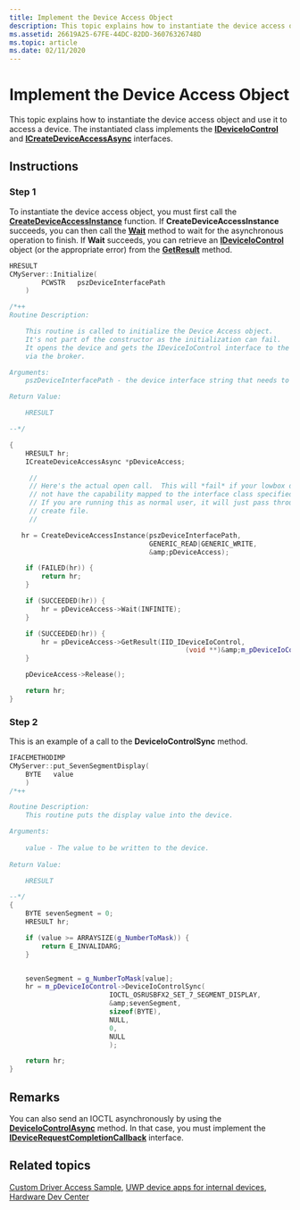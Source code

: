 ```yaml
---
title: Implement the Device Access Object
description: This topic explains how to instantiate the device access object and use it to access a device.
ms.assetid: 26619A25-67FE-44DC-82DD-36076326748D
ms.topic: article
ms.date: 02/11/2020
---
```


# Implement the Device Access Object

This topic explains how to instantiate the device access object and use it to access a device. The instantiated class implements the [**IDeviceIoControl**](/windows/win32/api/Deviceaccess/nn-deviceaccess-ideviceiocontrol) and [**ICreateDeviceAccessAsync**](/windows/win32/api/Deviceaccess/nn-deviceaccess-icreatedeviceaccessasync) interfaces.

## Instructions

### Step 1

To instantiate the device access object, you must first call the [**CreateDeviceAccessInstance**](/windows/win32/api/deviceaccess/nf-deviceaccess-createdeviceaccessinstance) function. If **CreateDeviceAccessInstance** succeeds, you can then call the [**Wait**](/windows/win32/api/Deviceaccess/nf-deviceaccess-icreatedeviceaccessasync-wait) method to wait for the asynchronous operation to finish. If **Wait** succeeds, you can retrieve an [**IDeviceIoControl**](/windows/win32/api/Deviceaccess/nn-deviceaccess-ideviceiocontrol) object (or the appropriate error) from the [**GetResult**](/windows/win32/api/Deviceaccess/nf-deviceaccess-icreatedeviceaccessasync-getresult) method.

```C++
HRESULT
CMyServer::Initialize(
        PCWSTR   pszDeviceInterfacePath
    )

/*++
Routine Description:

    This routine is called to initialize the Device Access object.
    It's not part of the constructor as the initialization can fail.
    It opens the device and gets the IDeviceIoControl interface to the device instance
    via the broker.

Arguments:
    pszDeviceInterfacePath - the device interface string that needs to be opened

Return Value:

    HRESULT

--*/

{
    HRESULT hr;
    ICreateDeviceAccessAsync *pDeviceAccess;

     //
     // Here's the actual open call.  This will *fail* if your lowbox does
     // not have the capability mapped to the interface class specified.
     // If you are running this as normal user, it will just pass through to
     // create file.
     //

   hr = CreateDeviceAccessInstance(pszDeviceInterfacePath,
                                   GENERIC_READ|GENERIC_WRITE,
                                   &amp;pDeviceAccess);

    if (FAILED(hr)) {
        return hr;
    }

    if (SUCCEEDED(hr)) {
        hr = pDeviceAccess->Wait(INFINITE);
    }

    if (SUCCEEDED(hr)) {
        hr = pDeviceAccess->GetResult(IID_IDeviceIoControl,
                                            (void **)&amp;m_pDeviceIoControl);
    }

    pDeviceAccess->Release();

    return hr;
}
```



### Step 2

This is an example of a call to the **DeviceIoControlSync** method.


```C++
IFACEMETHODIMP 
CMyServer::put_SevenSegmentDisplay(
    BYTE   value
    )
/*++

Routine Description:
    This routine puts the display value into the device.

Arguments:
    
    value - The value to be written to the device.
    
Return Value:

    HRESULT

--*/
{
    BYTE sevenSegment = 0;
    HRESULT hr;

    if (value >= ARRAYSIZE(g_NumberToMask)) {
        return E_INVALIDARG;
    }


    sevenSegment = g_NumberToMask[value];
    hr = m_pDeviceIoControl->DeviceIoControlSync(
                         IOCTL_OSRUSBFX2_SET_7_SEGMENT_DISPLAY,
                         &amp;sevenSegment,
                         sizeof(BYTE),
                         NULL,
                         0,
                         NULL
                         );

    return hr;
}
```



## Remarks

You can also send an IOCTL asynchronously by using the [**DeviceIoControlAsync**](/windows/win32/api/Deviceaccess/nf-deviceaccess-ideviceiocontrol-deviceiocontrolasync) method. In that case, you must implement the [**IDeviceRequestCompletionCallback**](/windows/win32/api/Deviceaccess/nn-deviceaccess-idevicerequestcompletioncallback) interface.

## Related topics

[Custom Driver Access Sample](https://github.com/microsoftarchive/msdn-code-gallery-microsoft/tree/411c271e537727d737a53fa2cbe99eaecac00cc0/Official%20Windows%20Platform%20Sample/Custom%20driver%20access%20sample), [UWP device apps for internal devices](/windows-hardware/drivers/devapps/uwp-device-apps-for-specialized-devices), [Hardware Dev Center](/windows-hardware/drivers/)
